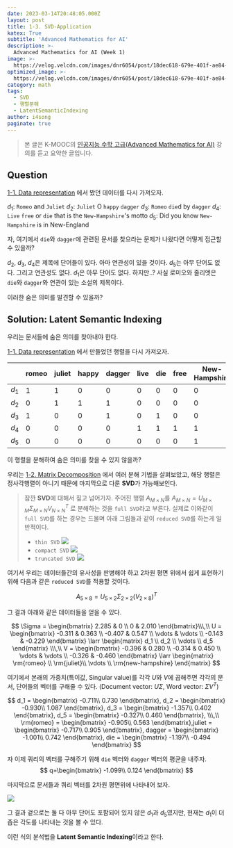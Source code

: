 ```yaml
---
date: 2023-03-14T20:48:05.000Z
layout: post
title: 1-3. SVD-Application
katex: True
subtitle: 'Advanced Mathematics for AI'
description: >-
  Advanced Mathematics for AI (Week 1)
image: >-
  https://velog.velcdn.com/images/dnr6054/post/18dec618-679e-401f-ae84-0363b8d6c558/image.png
optimized_image: >-
  https://velog.velcdn.com/images/dnr6054/post/18dec618-679e-401f-ae84-0363b8d6c558/image.png
category: math
tags:
  - SVD
  - 행렬분해
  - LatentSemanticIndexing
author: i4song
paginate: true
---
```

> 본 글은 K-MOOC의 [인공지능 수학 고급(Advanced Mathematics for AI)](http://www.kmooc.kr/courses/course-v1:SKKUk+SKKU_60+2023_T1/course/) 강의를 듣고 요약한 글입니다. 

## Question

[1-1. Data representation](https://velog.io/@dnr6054/1-1-Data-Representation) 에서 봤던 데이터를 다시 가져오자.

$d_1$: `Romeo` and `Juliet`
$d_2$: `Juliet` O `happy` `dagger`
$d_3$: `Romeo` `die`d by `dagger`
$d_4$: `Live` `free` or `die` that is the `New-Hampshire`'s motto
$d_5$: Did you know `New-Hampshire` is in New-England

자, 여기에서 `die`와 `dagger`에 관련된 문서를 찾으라는 문제가 나왔다면 어떻게 접근할 수 있을까?

$d_2$, $d_3$, $d_4$은 제목에 단어들이 있다. 아마 연관성이 있을 것이다.
$d_5$는 아무 단어도 없다. 그리고 연관성도 없다.
$d_1$은 아무 단어도 없다. 하지만..? 사실 로미오와 줄리엣은 `die`와 `dagger`와 연관이 있는 소설의 제목이다.

이러한 숨은 의미를 발견할 수 있을까?

## Solution: Latent Semantic Indexing

우리는 문서들에 숨은 의미를 찾아내야 한다. 

[1-1. Data representation](https://velog.io/@dnr6054/1-1-Data-Representation) 에서 만들었던 행렬을 다시 가져오자.

| |romeo|juliet|happy|dagger|live|die|free|New-Hampshire|
|-|-|-|-|-|-|-|-|-|
|$d_1$|1|1|0|0|0|0|0|0|
|$d_2$|0|1|1|1|0|0|0|0|
|$d_3$|1|0|0|1|0|1|0|0|
|$d_4$|0|0|0|0|1|1|1|1|
|$d_5$|0|0|0|0|0|0|0|1|

이 행렬을 분해하여 숨은 의미를 찾을 수 있지 않을까?

우리는 [1-2. Matrix Decomposition](https://velog.io/@dnr6054/1-2-Matrix-Decomposition) 에서 여러 분해 기법을 살펴보았고, 해당 행렬은 정사각행렬이 아니기 때문에 마지막으로 다룬 **SVD**가 가능해보인다.

> 잠깐 **SVD**에 대해서 짚고 넘어가자.
> 주어진 행렬 $A_{M\times N}$를 $A_{M\times N} = U_{M\times M}\Sigma_{M\times N}{V_{N\times N}}^T$ 로 분해하는 것을 `full SVD`라고 부른다. 
실제로 이와같이 `full SVD`를 하는 경우는 드물며 아래 그림들과 같이 `reduced SVD`를 하는게 일반적이다.
> - `thin SVD`
> ![](https://velog.velcdn.com/images/dnr6054/post/20fa02c2-6daf-4c9e-8817-e35b821ed649/image.png)
> - `compact SVD`
> ![](https://velog.velcdn.com/images/dnr6054/post/adeaa9ec-e59e-4c5f-bff2-8f59e883d0b4/image.png)
> - `truncated SVD`
> ![](https://velog.velcdn.com/images/dnr6054/post/84d9d3c9-76f2-4139-bd28-853fe984eed7/image.png)

여기서 우리는 데이터들간의 유사성을 판병해야 하고 2차원 평면 위에서 쉽게 표현하기 위해 다음과 같은 `reduced SVD`를 적용할 것이다.

$$
A_{5\times 8} = U_{5\times 2}\Sigma_{2\times 2}(V_{2\times 8})^T
$$

그 결과 아래와 같은 데이터들을 얻을 수 있다.

$$
\Sigma = \begin{bmatrix}
2.285 & 0 \\
0 & 2.010
\end{bmatrix}\\\,\\
U = \begin{bmatrix}
-0.311 & 0.363 \\
-0.407 & 0.547 \\
\vdots & \vdots \\
-0.143 & -0.229
\end{bmatrix} \larr \begin{matrix}
d_1 \\
d_2 \\
\vdots \\
d_5
\end{matrix} \\\,\\
V = \begin{bmatrix}
-0.396 & 0.280 \\
-0.314 & 0.450 \\
\vdots & \vdots \\
-0.326 & -0.460
\end{bmatrix} \larr \begin{matrix}
\rm{romeo} \\
\rm{juliet}\\
\vdots \\
\rm{new-hampshire}
\end{matrix}
$$

여기에서 본래의 가중치(특이값, Singular value)를 각각 $U$와 $V$에 곱해주면 각각의 문서, 단어들의 벡터를 구해줄 수 있다.
(Document vector: $U\Sigma$, Word vector: $\Sigma V^T$)

$$
d_1 = \begin{bmatrix}
-0.711\\
0.730
\end{bmatrix}, d_2 = \begin{bmatrix}
-0.930\\
1.087
\end{bmatrix}, d_3 = \begin{bmatrix}
-1.357\\
0.402
\end{bmatrix}, d_5 = \begin{bmatrix}
-0.327\\
0.460
\end{bmatrix}, \\\,\\
\rm{romeo} = \begin{bmatrix}
-0.905\\
0.563
\end{bmatrix},juliet = \begin{bmatrix}
-0.717\\
0.905
\end{bmatrix}, dagger = \begin{bmatrix}
-1.001\\
0.742
\end{bmatrix}, die = \begin{bmatrix}
-1.197\\
-0.494
\end{bmatrix}
$$

자 이제 쿼리의 벡터를 구해주기 위해 `die` 벡터와 `dagger` 벡터의 평균을 내주자.
$$
q=\begin{bmatrix}
-1.099\\
0.124
\end{bmatrix}
$$

마지막으로 문서들과 쿼리 벡터를 2차원 평면위에 나타내어 보자.

![](https://velog.velcdn.com/images/dnr6054/post/91cb3988-2fc3-4c89-9b28-aa8f6aeac74e/image.png)

그 결과 겉으로는 둘 다 아무 단어도 포함되어 있지 않은 $d_1$과 $d_5$였지만, 현재는 $d_1$이 더 좁은 각도를 나타내는 것을 볼 수 있다.

이런 식의 분석법을 **Latent Semantic Indexing**이라고 한다.